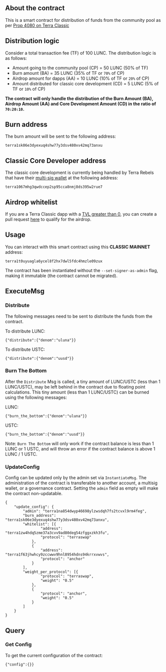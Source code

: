 ## About the contract

This is a smart contract for distribution of funds from the community pool as per [Prop 4080 on Terra Classic](https://classic-agora.terra.money/t/proposal-distribute-50-transaction-fees-to-the-community-pool-increase-proposer-validator-rewards/44729)

## Distribution logic

Consider a total transaction fee (TF) of 100 LUNC. The distribution logic is as follows:

- Amount going to the community pool (CP) = 50 LUNC (50% of TF)
- Burn amount (BA) = 35 LUNC (35% of TF or `70%` of CP)
- Airdrop amount for dapps (AA) = 10 LUNC (10% of TF or `20%` of CP)
- Amount distributed for classic core development (CD) = 5 LUNC (5% of TF or `10%` of CP)

**The contract will only handle the distribution of the Burn Amount (BA), Airdrop Amount (AA) and Core Development Amount (CD) in the ratio of `70:20:10`.**

## Burn address

The burn amount will be sent to the following address: 
```
terra1sk06e3dyexuq4shw77y3dsv480xv42mq73anxu
```
## Classic Core Developer address

The classic core development is currently being handled by Terra Rebels that have their [multi-sig wallet](https://www.terrarebels.net/donate) at the following address: 
```
terra1067mhg3qwdccep2sp95cca8nmj8ds395w2rue7
```

## Airdrop whitelist
If you are a Terra Classic dapp with a [TVL greater than 0](https://defillama.com/chain/Terra%20Classic), you can create a pull request [here](whitelist/airdrop.json) to qualify for the airdrop.

## Usage

You can interact with this smart contract using this **CLASSIC MAINNET** address:
```
terra1t0uyuagla6ycel8f2hx7dwl5fdc4hmzle09zux
```
The contract has been instantiated without the `--set-signer-as-admin` flag, making it immutable (the contract cannot be migrated).

## ExecuteMsg

### Distribute
The following messages need to be sent to distribute the funds from the contract.

To distribute LUNC:
```
{"distribute":{"denom":"uluna"}}
```
To distribute USTC:
```
{"distribute":{"denom":"uusd"}}
```
### Burn The Bottom

After the `Distribute` Msg is called, a tiny amount of LUNC/USTC (less than 1 LUNC/USTC), may be left behind in the contract due to floating point calculations. This tiny amount (less than 1 LUNC/USTC) can be burned using the following messages:

LUNC:
```
{"burn_the_bottom":{"denom":"uluna"}}
```
USTC:
```
{"burn_the_bottom":{"denom":"uusd"}}
```
Note: `Burn The Bottom` will only work if the contract balance is less than 1 LUNC or 1 USTC, and will throw an error if the contract balance is above 1 LUNC / 1 USTC.

### UpdateConfig

Config can be updated only by the admin set via `InstantiateMsg`. The administration of the contract is transferable to another account, a multisig wallet, or a governance contract. Setting the `admin` field as empty will make the contract non-updatable.

```
{
    "update_config": {
        "admin": "terra1na854dwyp46698ylzwsdqh7fs2tcvxl9rm4feg",
        "burn_address": "terra1sk06e3dyexuq4shw77y3dsv480xv42mq73anxu",
        "whitelist": [{
                "address": "terra1zw4hdq5zme37a3cvv9ad80deg54zfggxzkh3fu",
                "protocol": "terraswap"
            },
            {
                "address": "terra1f63jhwhcy9zccwwv9hnl8954hdns94krrxvwvs",
                "protocol": "anchor"
            }
        ],
        "weight_per_protocol": [{
                "protocol": "terraswap",
                "weight": "0.5"
            },
            {
                "protocol": "anchor",
                "weight": "0.5"
            }
        ]
    }
}
```


## Query

### Get Config
To get the current configuration of the contract:
```
{"config":{}}
```
